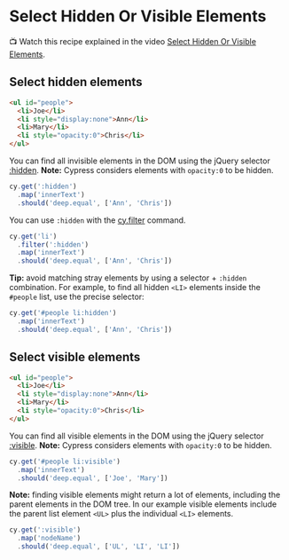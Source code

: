 # Select Hidden Or Visible Elements

📺 Watch this recipe explained in the video [Select Hidden Or Visible Elements](https://youtu.be/Tm3y2Lw2Jic).

## Select hidden elements

<!-- fiddle Select hidden elements -->

```html
<ul id="people">
  <li>Joe</li>
  <li style="display:none">Ann</li>
  <li>Mary</li>
  <li style="opacity:0">Chris</li>
</ul>
```

You can find all invisible elements in the DOM using the jQuery selector [:hidden](https://api.jquery.com/hidden-selector/). **Note:** Cypress considers elements with `opacity:0` to be hidden.

```js
cy.get(':hidden')
  .map('innerText')
  .should('deep.equal', ['Ann', 'Chris'])
```

You can use `:hidden` with the [cy.filter](https://on.cypress.io/filter) command.

```js
cy.get('li')
  .filter(':hidden')
  .map('innerText')
  .should('deep.equal', ['Ann', 'Chris'])
```

**Tip:** avoid matching stray elements by using a selector + `:hidden` combination. For example, to find all hidden `<LI>` elements inside the `#people` list, use the precise selector:

```js
cy.get('#people li:hidden')
  .map('innerText')
  .should('deep.equal', ['Ann', 'Chris'])
```

<!-- fiddle-end -->

## Select visible elements

<!-- fiddle Select visible elements -->

```html
<ul id="people">
  <li>Joe</li>
  <li style="display:none">Ann</li>
  <li>Mary</li>
  <li style="opacity:0">Chris</li>
</ul>
```

You can find all visible elements in the DOM using the jQuery selector [:visible](https://api.jquery.com/visible-selector/). **Note:** Cypress considers elements with `opacity:0` to be hidden.

```js
cy.get('#people li:visible')
  .map('innerText')
  .should('deep.equal', ['Joe', 'Mary'])
```

**Note:** finding visible elements might return a lot of elements, including the parent elements in the DOM tree. In our example visible elements include the parent list element `<UL>` plus the individual `<LI>` elements.

```js
cy.get(':visible')
  .map('nodeName')
  .should('deep.equal', ['UL', 'LI', 'LI'])
```

<!-- fiddle-end -->

